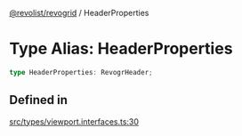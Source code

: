 [@revolist/revogrid](README.md) / HeaderProperties

# Type Alias: HeaderProperties

```ts
type HeaderProperties: RevogrHeader;
```

## Defined in

[src/types/viewport.interfaces.ts:30](https://github.com/revolist/revogrid/blob/08de4537b2052abd86ff4eb5461780401e3c4fcb/src/types/viewport.interfaces.ts#L30)
